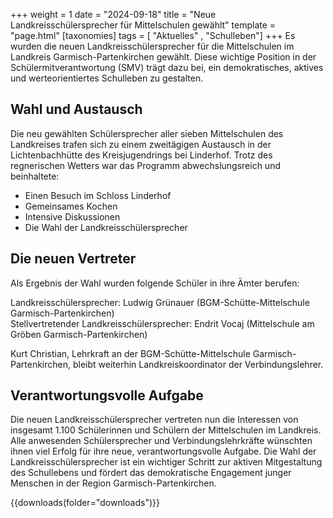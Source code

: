 +++
weight = 1
date = "2024-09-18"
title = "Neue Landkreisschülersprecher für Mittelschulen gewählt"
template = "page.html"
[taxonomies]
tags = [ "Aktuelles" , "Schulleben"]
+++
Es wurden die neuen Landkreisschülersprecher für die Mittelschulen im Landkreis Garmisch-Partenkirchen gewählt. Diese wichtige Position in der Schülermitverantwortung (SMV) trägt dazu bei, ein demokratisches, aktives und werteorientiertes Schulleben zu gestalten.

<!-- more -->

## Wahl und Austausch
Die neu gewählten Schülersprecher aller sieben Mittelschulen des Landkreises trafen sich zu einem zweitägigen Austausch in der Lichtenbachhütte des Kreisjugendrings bei Linderhof. Trotz des regnerischen Wetters war das Programm abwechslungsreich und beinhaltete:

- Einen Besuch im Schloss Linderhof  
- Gemeinsames Kochen  
- Intensive Diskussionen  
- Die Wahl der Landkreisschülersprecher  

## Die neuen Vertreter
Als Ergebnis der Wahl wurden folgende Schüler in ihre Ämter berufen:

Landkreisschülersprecher: Ludwig Grünauer (BGM-Schütte-Mittelschule Garmisch-Partenkirchen)  
Stellvertretender Landkreisschülersprecher: Endrit Vocaj (Mittelschule am Gröben Garmisch-Partenkirchen)  

Kurt Christian, Lehrkraft an der BGM-Schütte-Mittelschule Garmisch-Partenkirchen, bleibt weiterhin Landkreiskoordinator der Verbindungslehrer.

## Verantwortungsvolle Aufgabe
Die neuen Landkreisschülersprecher vertreten nun die Interessen von insgesamt 1.100 Schülerinnen und Schülern der Mittelschulen im Landkreis. Alle anwesenden Schülersprecher und Verbindungslehrkräfte wünschten ihnen viel Erfolg für ihre neue, verantwortungsvolle Aufgabe.
Die Wahl der Landkreisschülersprecher ist ein wichtiger Schritt zur aktiven Mitgestaltung des Schullebens und fördert das demokratische Engagement junger Menschen in der Region Garmisch-Partenkirchen.

{{downloads(folder="downloads")}}
